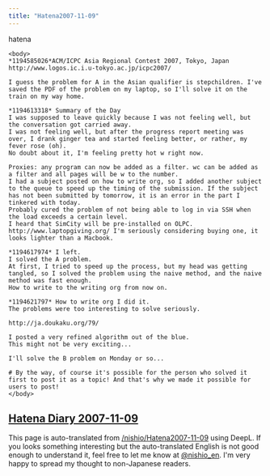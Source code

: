 ```yaml
---
title: "Hatena2007-11-09"
---
```


hatena

```
<body>
*1194585026*ACM/ICPC Asia Regional Contest 2007, Tokyo, Japan
http://www.logos.ic.i.u-tokyo.ac.jp/icpc2007/

I guess the problem for A in the Asian qualifier is stepchildren. I've saved the PDF of the problem on my laptop, so I'll solve it on the train on my way home.

*1194613318* Summary of the Day
I was supposed to leave quickly because I was not feeling well, but the conversation got carried away.
I was not feeling well, but after the progress report meeting was over, I drank ginger tea and started feeling better, or rather, my fever rose (oh).
No doubt about it, I'm feeling pretty hot w right now.

Proxies: any program can now be added as a filter. wc can be added as a filter and all pages will be w to the number.
I had a subject posted on how to write org, so I added another subject to the queue to speed up the timing of the submission. If the subject has not been submitted by tomorrow, it is an error in the part I tinkered with today.
Probably cured the problem of not being able to log in via SSH when the load exceeds a certain level.
I heard that SimCity will be pre-installed on OLPC.
http://www.laptopgiving.org/ I'm seriously considering buying one, it looks lighter than a Macbook.

*1194617974* I left.
I solved the A problem.
At first, I tried to speed up the process, but my head was getting tangled, so I solved the problem using the naive method, and the naive method was fast enough.
How to write to the writing org from now on.

*1194621797* How to write org I did it.
The problems were too interesting to solve seriously.

http://ja.doukaku.org/79/

I posted a very refined algorithm out of the blue.
This might not be very exciting...

I'll solve the B problem on Monday or so...

# By the way, of course it's possible for the person who solved it first to post it as a topic! And that's why we made it possible for users to post!
</body>
```


[Hatena Diary 2007-11-09](https://nishiohirokazu.hatenadiary.org/archive/2007/11/09)
---
This page is auto-translated from [/nishio/Hatena2007-11-09](https://scrapbox.io/nishio/Hatena2007-11-09) using DeepL. If you looks something interesting but the auto-translated English is not good enough to understand it, feel free to let me know at [@nishio_en](https://twitter.com/nishio_en). I'm very happy to spread my thought to non-Japanese readers.